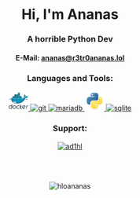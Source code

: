 <h1 align="center">Hi, I'm Ananas</h1>
<h3 align="center">A horrible Python Dev</h3>

<h4 align="center">E-Mail: <a href="mailto:ananas@r3tr0ananas.lol">ananas@r3tr0ananas.lol</a></h4>

<h3 align="center">Languages and Tools:</h3>
<p align="center"> <a href="https://www.docker.com/" target="_blank" rel="noreferrer"> <img src="https://raw.githubusercontent.com/devicons/devicon/master/icons/docker/docker-original-wordmark.svg" alt="docker" width="40" height="40"/> </a> <a href="https://git-scm.com/" target="_blank" rel="noreferrer"> <img src="https://www.vectorlogo.zone/logos/git-scm/git-scm-icon.svg" alt="git" width="40" height="40"/> </a> <a href="https://mariadb.org/" target="_blank" rel="noreferrer"> <img src="https://www.vectorlogo.zone/logos/mariadb/mariadb-icon.svg" alt="mariadb" width="40" height="40"/> </a> <a href="https://www.python.org" target="_blank" rel="noreferrer"> <img src="https://raw.githubusercontent.com/devicons/devicon/master/icons/python/python-original.svg" alt="python" width="40" height="40"/> </a> <a href="https://www.sqlite.org/" target="_blank" rel="noreferrer"> <img src="https://www.vectorlogo.zone/logos/sqlite/sqlite-icon.svg" alt="sqlite" width="40" height="40"/> </a> </p>

<h3 align="center">Support:</h3>
<p align="center"><a href="https://www.buymeacoffee.com/ad1hl"> <img align="center" src="https://cdn.buymeacoffee.com/buttons/v2/default-yellow.png" height="50" width="210" alt="ad1hl" /></a></p><br><br>

<p align="center"><img align="center" src="https://github-readme-stats.vercel.app/api?username=hloananas&show_icons=true&locale=en" alt="hloananas" /></p>


